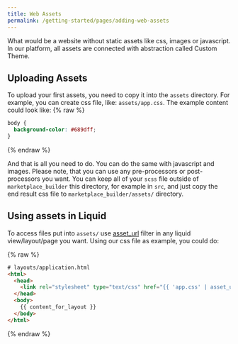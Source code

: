 ```yaml
---
title: Web Assets
permalink: /getting-started/pages/adding-web-assets
---
```


What would be a website without static assets like css, images or javascript. In our platform, all assets are connected with abstraction called Custom Theme.

## Uploading Assets

To upload your first assets, you need to copy it into the `assets` directory. For example, you can create css file, like: `assets/app.css`. The example content could look like:
{% raw %}

```css
body {
  background-color: #689dff;
}
```

{% endraw %}

And that is all you need to do. You can do the same with javascript and images. Please note, that you can use any pre-processors or post-processors you want. You can keep all of your `scss` file outside of `marketplace_builder` this directory, for example in `src`, and just copy the end result css file to `marketplace_builder/assets/` directory.

## Using assets in Liquid

To access files put into `assets/` use [asset_url](/reference/liquid-filters#asset_url) filter in any liquid view/layout/page you want. Using our css file as example, you could do:

{% raw %}

```html
# layouts/application.html
<html>
  <head>
    <link rel="stylesheet" type="text/css" href="{{ 'app.css' | asset_url }}">
  </head>
  <body>
    {{ content_for_layout }}
  </body>
</html>
```

{% endraw %}
